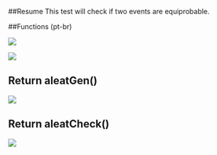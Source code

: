 ##Resume
This test will check if two events are equiprobable.

##Functions (pt-br)

![](https://i.imgur.com/PhnsZWf.png)

![](https://i.imgur.com/ehBZ3v4g.png)

## Return aleatGen()

![](https://i.imgur.com/UdnTzuU.png)

## Return aleatCheck()

![](https://i.imgur.com/Q3m7Mn5.png)
